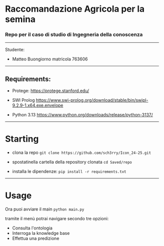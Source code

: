 # Raccomandazione Agricola per la semina 
### Repo per il caso di studio di Ingegneria della conoscenza
---
Studente:
- Matteo Buongiorno matricola 763606
---
## Requirements:
- Protege:
  https://protege.stanford.edu/

- SWI Prolog
  https://www.swi-prolog.org/download/stable/bin/swipl-9.2.9-1.x64.exe.envelope

- Python 3.13
  https://www.python.org/downloads/release/python-3137/
---
# Starting
- clona la repo
  ```git clone https://github.com/sch3rry/Icon_24-25.git```

- spostatinella cartella della repository clonata
  ```cd Saved/repo```

- installa le dipendenze:
  ```pip install -r requirements.txt```

---
# Usage
Ora puoi avviare il main
```python main.py```

tramite il menù potrai navigare secondo tre opzioni:
- Consulta l'ontologia
- Interroga la knowledge base
- Effettua una predizione
